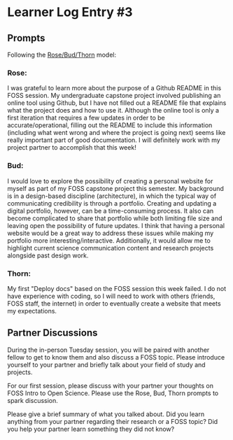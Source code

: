 # Learner Log Entry #3

## Prompts
Following the [Rose/Bud/Thorn](https://www.panoramaed.com/blog/rose-bud-thorn-activity-and-worksheet#:~:text=%22Rose%2C%20Bud%2C%20Thorn%22%20is%20a%20mindful%20design%2D,day%2C%20week%2C%20or%20month.) model:

### Rose: 
I was grateful to learn more about the purpose of a Github README in this FOSS session. My undergraduate capstone project involved publishing an online tool using Github, but I have not filled out a README file that explains what the project does and how to use it. Although the online tool is only a first iteration that requires a few updates in order to be accurate/operational, filling out the README to include this information (including what went wrong and where the project is going next) seems like really important part of good documentation. I will definitely work with my project partner to accomplish that this week!

### Bud: 
I would love to explore the possibility of creating a personal website for myself as part of my FOSS capstone project this semester. My background is in a design-based discipline (architecture), in which the typical way of communicating credibility is through a portfolio. Creating and updating a digital portfolio, however, can be a time-consuming process. It also can become complicated to share that portfolio while both limiting file size and leaving open the possibility of future updates. I think that having a personal website would be a great way to address these issues while making my portfolio more interesting/interactive. Additionally, it would allow me to highlight current science communication content and research projects alongside past design work. 

### Thorn:
My first "Deploy docs" based on the FOSS session this week failed. I do not have experience with coding, so I will need to work with others (friends, FOSS staff, the internet) in order to eventually create a website that meets my expectations.

## Partner Discussions

During the in-person Tuesday session, you will be paired with another fellow to get to know them and also discuss a FOSS topic. Please introduce yourself to your partner and briefly talk about your field of study and projects. 

For our first session, please discuss with your partner your thoughts on FOSS Intro to Open Science. Please use the Rose, Bud, Thorn prompts to spark discussion. 

Please give a brief summary of what you talked about. Did you learn anything from your partner regarding their research or a FOSS topic? Did you help your partner learn something they did not know? 

